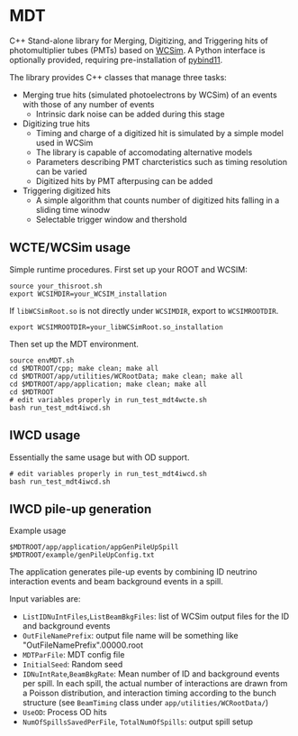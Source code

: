 # MDT
C++ Stand-alone library for Merging, Digitizing, and Triggering hits of photomultiplier tubes (PMTs) based on [WCSim](https://github.com/WCSim/WCSim). A Python interface is optionally provided, requiring pre-installation of [pybind11](https://pybind11.readthedocs.io/en/stable/installing.html).

The library provides C++ classes that manage three tasks:

 - Merging true hits (simulated photoelectrons by WCSim) of an events with those of any number of events
    - Intrinsic dark noise can be added during this stage
 - Digitizing true hits
    - Timing and charge of a digitized hit is simulated by a simple model used in WCSim
    - The library is capable of accomodating alternative models 
    - Parameters describing PMT charcteristics such as timing resolution can be varied
    - Digitized hits by PMT afterpusing can be added
 - Triggering digitized hits
    - A simple algorithm that counts number of digitized hits falling in a sliding time winodw
    - Selectable trigger window and thershold

## WCTE/WCSim usage
Simple runtime procedures. First set up your ROOT and WCSIM:
```
source your_thisroot.sh
export WCSIMDIR=your_WCSIM_installation
```
If `libWCSimRoot.so` is not directly under `WCSIMDIR`, export to `WCSIMROOTDIR`.
```
export WCSIMROOTDIR=your_libWCSimRoot.so_installation
```
Then set up the MDT environment.
```
source envMDT.sh
cd $MDTROOT/cpp; make clean; make all
cd $MDTROOT/app/utilities/WCRootData; make clean; make all
cd $MDTROOT/app/application; make clean; make all
cd $MDTROOT
# edit variables properly in run_test_mdt4wcte.sh
bash run_test_mdt4iwcd.sh
```

## IWCD usage
Essentially the same usage but with OD support.
```
# edit variables properly in run_test_mdt4iwcd.sh
bash run_test_mdt4iwcd.sh
```

## IWCD pile-up generation
Example usage
```
$MDTROOT/app/application/appGenPileUpSpill $MDTROOT/example/genPileUpConfig.txt
```
The application generates pile-up events by combining ID neutrino interaction events and beam background events in a spill. 

Input variables are:
- `ListIDNuIntFiles`,`ListBeamBkgFiles`: list of WCSim output files for the ID and background events
- `OutFileNamePrefix`: output file name will be something like "OutFileNamePrefix".00000.root
- `MDTParFile`: MDT config file
- `InitialSeed`: Random seed
- `IDNuIntRate`,`BeamBkgRate`: Mean number of ID and background events per spill. In each spill, the actual number of interactions are drawn from a Poisson distribution, and interaction timing according to the bunch structure (see `BeamTiming` class under `app/utilities/WCRootData/`)
- `UseOD`: Process OD hits
- `NumOfSpillsSavedPerFile`, `TotalNumOfSpills`: output spill setup